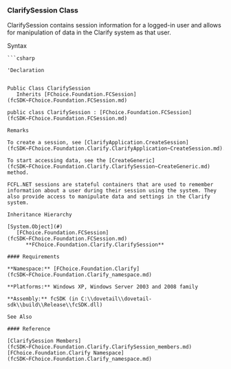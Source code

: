 ﻿### ClarifySession Class

ClarifySession contains session information for a logged-in user and allows for manipulation of data in the Clarify system as that user.

Syntax

```vbnet
```csharp

'Declaration
 

Public Class ClarifySession 
   Inherits [FChoice.Foundation.FCSession](fcSDK~FChoice.Foundation.FCSession.md)

public class ClarifySession : [FChoice.Foundation.FCSession](fcSDK~FChoice.Foundation.FCSession.md) 

Remarks

To create a session, see [ClarifyApplication.CreateSession](fcSDK~FChoice.Foundation.Clarify.ClarifyApplication~CreateSession.md).

To start accessing data, see the [CreateGeneric](fcSDK~FChoice.Foundation.Clarify.ClarifySession~CreateGeneric.md) method.

FCFL.NET sessions are stateful containers that are used to remember information about a user during their session using the system. They also provide access to manipulate data and settings in the Clarify system.

Inheritance Hierarchy

[System.Object](#)  
   [FChoice.Foundation.FCSession](fcSDK~FChoice.Foundation.FCSession.md)  
      **FChoice.Foundation.Clarify.ClarifySession**  

#### Requirements

**Namespace:** [FChoice.Foundation.Clarify](fcSDK~FChoice.Foundation.Clarify_namespace.md)

**Platforms:** Windows XP, Windows Server 2003 and 2008 family

**Assembly:** fcSDK (in C:\\dovetail\\dovetail-sdk\\build\\Release\\fcSDK.dll)

See Also

#### Reference

[ClarifySession Members](fcSDK~FChoice.Foundation.Clarify.ClarifySession_members.md)  
[FChoice.Foundation.Clarify Namespace](fcSDK~FChoice.Foundation.Clarify_namespace.md)